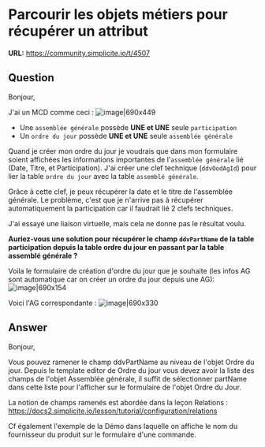 # Parcourir les objets métiers pour récupérer un attribut

**URL:** https://community.simplicite.io/t/4507

## Question
Bonjour,

J'ai un MCD comme ceci :
![image|690x449](upload://uTluigzv7bKnM5FrgqzbN96EEnA.png)

* Une `assemblée générale` possède **UNE et UNE** seule `participation`
* Un `ordre du jour` possède **UNE et UNE** seule `assemblée générale`

Quand je créer mon ordre du jour je voudrais que dans mon formulaire soient affichées les informations importantes de l'`assemblée générale` lié (Date, Titre, et Participation).
J'ai créer une clef technique (`ddvOodAgId`) pour lier la table `ordre du jour` avec la table `assemblé générale`.

Grâce à cette clef, je peux récupérer la date et le titre de l'assemblée générale. Le problème, c'est que je n'arrive pas à récupérer automatiquement la participation car il faudrait lié 2 clefs techniques.

J'ai essayé une liaison virtuelle, mais cela ne donne pas le résultat voulu.

**Auriez-vous une solution pour récupérer le champ `ddvPartName` de la table participation depuis la table ordre du jour en passant par la table assemblé générale ?**

Voila le formulaire de création d'ordre du jour que je souhaite (les infos AG sont automatique car on créer un ordre du jour depuis une AG):
![image|690x154](upload://6YYqJcpd4c9hmxUN0fZXBdvAmNT.png)

Voici l'AG correspondante :
![image|690x330](upload://xf0hpY98cGDSiGvlkGxaUG9dsmj.png)

## Answer
Bonjour, 

Vous pouvez ramener le champ ddvPartName au niveau de l'objet Ordre du jour. Depuis le template editor de Ordre du jour vous devez avoir la liste des champs de l'objet Assemblée générale, il suffit de sélectionner partName dans cette liste pour l'afficher sur le formulaire de l'objet Ordre du Jour. 

La notion de champs ramenés est abordée dans la leçon Relations : https://docs2.simplicite.io/lesson/tutorial/configuration/relations

Cf également l'exemple de la Démo dans laquelle on affiche le nom du fournisseur du produit sur le formulaire d'une commande.
